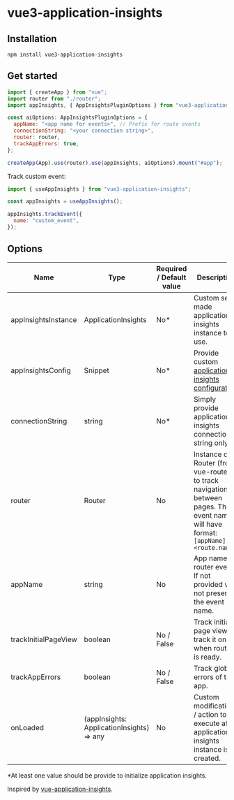 # vue3-application-insights

## Installation

```console
npm install vue3-application-insights
```

## Get started

```js
import { createApp } from "vue";
import router from "./router";
import appInsights, { AppInsightsPluginOptions } from "vue3-application-insights";

const aiOptions: AppInsightsPluginOptions = {
  appName: "<app name for events>", // Prefix for route events
  connectionString: "<your connection string>",
  router: router,
  trackAppErrors: true,
};

createApp(App).use(router).use(appInsights, aiOptions).mount("#app");
```

Track custom event:

```js
import { useAppInsights } from "vue3-application-insights";

const appInsights = useAppInsights();

appInsights.trackEvent({
  name: "custom_event",
});
```

## Options

| Name                 | Type                                      | Required / Default value | Description                                                                                                                       |
|----------------------|-------------------------------------------|--------------------------|-----------------------------------------------------------------------------------------------------------------------------------|
| appInsightsInstance  | ApplicationInsights                       | No*                      | Custom self made application insights instance to use.                                                                            |
| appInsightsConfig    | Snippet                                   | No*                      | Provide custom [application insights configuration](https://github.com/microsoft/ApplicationInsights-JS#configuration).           |
| connectionString     | string                                    | No*                      | Simply provide application insights connection string only.                                                                       |
| router               | Router                                    | No                       | Instance of Router (from vue-router) to track navigation between pages. The event name will have format: `[appName] <route.name>` |
| appName              | string                                    | No                       | App name for router events. If not provided will not present in the event name.                                                   |
| trackInitialPageView | boolean                                   | No / False               | Track initial page view or track it only when router is ready.                                                                    |
| trackAppErrors       | boolean                                   | No / False               | Track global errors of the app.                                                                                                   |
| onLoaded             | (appInsights: ApplicationInsights) => any | No                       | Custom modifications / action to execute after application insights instance is created.                                          |

*At least one value should be provide to initialize application insights.


Inspired by [vue-application-insights](https://github.com/latelierco/vue-application-insights).
